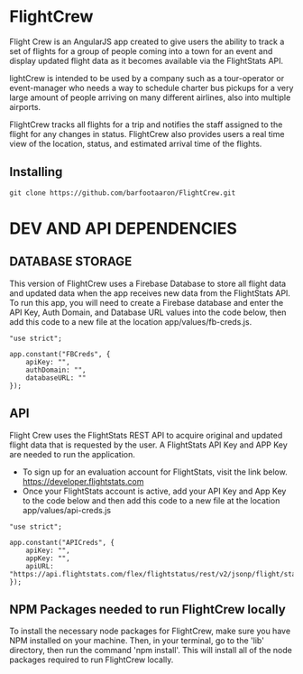# FlightCrew

Flight Crew is an AngularJS app created to give users the ability to track a set of flights for a group of people coming into a town for an event and display updated flight data as it becomes available via the FlightStats API.

lightCrew is intended to be used by a company such as a tour-operator or event-manager who needs a way to schedule charter bus pickups for a very large amount of people arriving on many different airlines, also into multiple airports.

FlightCrew tracks all flights for a trip and notifies the staff assigned to the flight for any changes in status. FlightCrew also provides users a real time view of the location, status, and estimated arrival time of the flights.

## Installing
```
git clone https://github.com/barfootaaron/FlightCrew.git
```

# DEV AND API DEPENDENCIES

## DATABASE STORAGE
This version of FlightCrew uses a Firebase Database to store all flight data and updated data when the app receives new data from the FlightStats API. To run this app, you will need to create a Firebase database and enter the API Key, Auth Domain, and Database URL values into the code below, then add this code to a new file at the location app/values/fb-creds.js.

```
"use strict";

app.constant("FBCreds", {
    apiKey: "",
    authDomain: "",
    databaseURL: ""
});
```


## API
Flight Crew uses the FlightStats REST API to acquire original and updated flight data that is requested by the user. A FlightStats API Key and APP Key are needed to run the application. 

* To sign up for an evaluation account for FlightStats, visit the link below. https://developer.flightstats.com
* Once your FlightStats account is active, add your API Key and App Key to the code below and then add this code to a new file at the location app/values/api-creds.js

```
"use strict";

app.constant("APICreds", {
    apiKey: "",
    appKey: "",
    apiURL: "https://api.flightstats.com/flex/flightstatus/rest/v2/jsonp/flight/status"
});
```

## NPM Packages needed to run FlightCrew locally
To install the necessary node packages for FlightCrew, make sure you have NPM installed on your machine. Then, in your terminal, go to the 'lib' directory, then run the command 'npm install'. This will install all of the node packages required to run FlightCrew locally.



 
